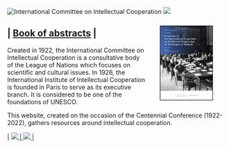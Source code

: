 ![International Committee on Intellectual Cooperation](https://raw.githubusercontent.com/grandjeanmartin/intellectualcooperation/gh-pages/images/intellectualcooperationconference_large.png)
<img src="https://raw.githubusercontent.com/grandjeanmartin/intellectualcooperation/gh-pages/images/centenary%202022.png" width="450">

<a href="/book-of-abstracts-2022"><img src="images/IntellectualCooperation_2022_cover.png" width="120" style="border:1px solid black; float:right" hspace="30" vspace="10"></a>

## | [Book of abstracts](/book-of-abstracts-2022) | 

Created in 1922, the International Committee on Intellectual Cooperation is a consultative body of the League of Nations which focuses on scientific and cultural issues. In 1926, the International Institute of Intellectual Cooperation is founded in Paris to serve as its executive branch. It is considered to be one of the foundations of UNESCO.

This website, created on the occasion of the Centennial Conference (1922-2022), gathers resources around intellectual cooperation.

| <a href="https://www.unil.ch/hist/home.html"><img src="https://raw.githubusercontent.com/grandjeanmartin/intellectualcooperation/gh-pages/images/UNIL_hist.png" width="150"> | <a href="https://www.ungeneva.org/en/knowledge/archives"><img src="https://raw.githubusercontent.com/grandjeanmartin/intellectualcooperation/gh-pages/images/UNOG_library_archives.jpg" width="170"> |
